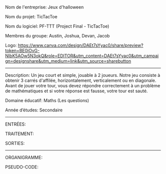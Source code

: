 Nom de l'entreprise: Jeux d'halloween

Nom du projet: TicTacToe

Nom du logiciel: PF-TTT (Project Final - TicTacToe)

Membres du groupe: Austin, Joshua, Devan, Jacob

Logo: https://www.canva.com/design/DAEt7sYyac0/share/preview?token=BE0iOvG-NIbK5AOw5N3okQ&role=EDITOR&utm_content=DAEt7sYyac0&utm_campaign=designshare&utm_medium=link&utm_source=sharebutton

-----------------------------------------------------------------------------------------------------------------------------------------------------------------------------------

Description: Un jeu court et simple, jouable à 2 joueurs. Notre jeu consiste à obtenir 3 carrés d'affilée, horizontalement, verticalement ou en diagonale. 
Avant de jouer votre tour, vous devez répondre correctement à un problème de mathématiques et si votre réponse est fausse, votre tour est sauté.

Domaine éducatif: Maths (Les questions)

Année d’études: Secondaire

-----------------------------------------------------------------------------------------------------------------------------------------------------------------------------------

ENTRÉES:

TRAITEMENT: 

SORTIES: 

-----------------------------------------------------------------------------------------------------------------------------------------------------------------------------------

ORGANIGRAMME: 

PSEUDO-CODE: 
